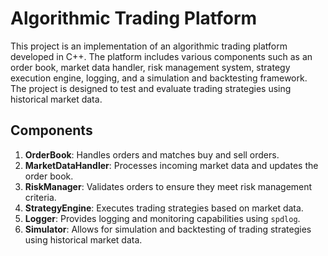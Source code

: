 # Algorithmic Trading Platform

This project is an implementation of an algorithmic trading platform developed in C++. The platform includes various components such as an order book, market data handler, risk management system, strategy execution engine, logging, and a simulation and backtesting framework. The project is designed to test and evaluate trading strategies using historical market data.

## Components

1. **OrderBook**: Handles orders and matches buy and sell orders.
2. **MarketDataHandler**: Processes incoming market data and updates the order book.
3. **RiskManager**: Validates orders to ensure they meet risk management criteria.
4. **StrategyEngine**: Executes trading strategies based on market data.
5. **Logger**: Provides logging and monitoring capabilities using `spdlog`.
6. **Simulator**: Allows for simulation and backtesting of trading strategies using historical market data.

